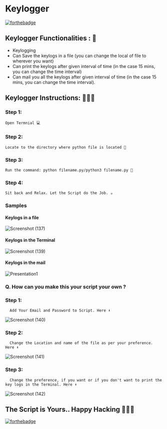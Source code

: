# <b>Keylogger</b>
[![forthebadge](https://forthebadge.com/images/badges/made-with-python.svg)](https://forthebadge.com)

## Keylogger Functionalities : 🚀

* Keylogging
* Can Save the keylogs in a file (you can change the local of file to wherever you want)
* Can print the keylogs after given interval of time (in the case 15 mins, you can change the time interval)
* Can mail you all the keylogs after given interval of time (in the case 15 mins, you can change the time interval).

## Keylogger Instructions: 👨🏻‍💻
 ### Step 1: 
    Open Termnial 💻
 ### Step 2: 
    Locate to the directory where python file is located 📂
 ### Step 3: 
    Run the command: python filename.py/python3 filename.py 🧐
 ### Step 4: 
    Sit back and Relax. Let the Script do the Job. ☕
    
    
    
### Samples
#### Keylogs in a file
![Screenshot (137)](https://user-images.githubusercontent.com/55796944/90329880-de56c000-dfc5-11ea-84e7-92e641a044bd.jpg)

#### Keylogs in the Terminal
![Screenshot (139)](https://user-images.githubusercontent.com/55796944/90333608-dfe3b080-dfe4-11ea-994b-9209221819ae.jpg)

#### Keylogs in the mail
![Presentation1](https://user-images.githubusercontent.com/55796944/90333487-bece9000-dfe3-11ea-8117-10baa0145253.jpg)


### Q. How can you make this your script your own ?
 ### Step 1: 
      Add Your Email and Password to Script. Here ⬇
![Screenshot (140)](https://user-images.githubusercontent.com/55796944/90333749-e292d580-dfe5-11ea-90f6-b87d0b0eb833.jpg)

 ### Step 2: 
      Change the Location and name of the file as per your preference. Here ⬇
![Screenshot (141)](https://user-images.githubusercontent.com/55796944/90333822-93997000-dfe6-11ea-957f-03ac5befebd5.jpg)

 ### Step 3: 
      Change the preference, if you want or if you don't want to print the key logs in the Terminal. Here ⬇
![Screenshot (142)](https://user-images.githubusercontent.com/55796944/90333875-04d92300-dfe7-11ea-9849-02a671598e6c.jpg)

## The Script is Yours.. Happy Hacking 👨🏻‍💻

[![forthebadge](https://forthebadge.com/images/badges/built-with-love.svg)](https://forthebadge.com)
